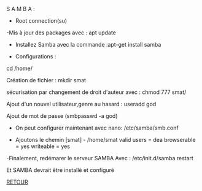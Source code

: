S A M B A :

- Root connection(su)

-Mis à jour des packages avec : apt update

- Installez Samba avec la commande :apt-get install samba

- Configurations :

 cd /home/

Création de fichier : mkdir smat

 sécurisation par changement de droit d'auteur avec : chmod 777 smat/

 Ajout d'un nouvel utilisateur,genre au hasard : useradd god

 Ajout de mot de passe (smbpasswd -a god) 

- On peut configurer maintenant avec nano: /etc/samba/smb.conf

-  Ajoutons le chemin [smat] - /home/smat valid users = dea browserable = yes writeable = yes

-Finalement, redémarer le serveur SAMBA Avec : /etc/init.d/samba restart

Et SAMBA devrait être installé et configuré

<a href = 'https://github.com/KennyRandria/SYS/'>RETOUR</a>
